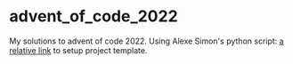 # advent_of_code_2022
My solutions to advent of code 2022. Using Alexe Simon's python script: [a relative link](init.py) to setup project template.
